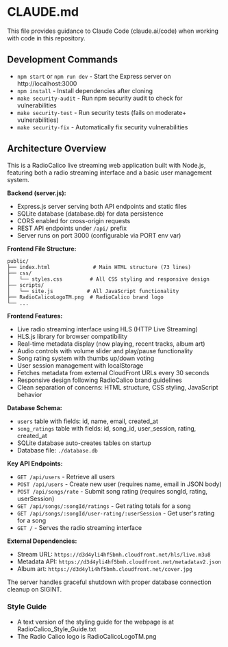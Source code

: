 # CLAUDE.md

This file provides guidance to Claude Code (claude.ai/code) when working with code in this repository.

## Development Commands

- `npm start` or `npm run dev` - Start the Express server on http://localhost:3000
- `npm install` - Install dependencies after cloning
- `make security-audit` - Run npm security audit to check for vulnerabilities
- `make security-test` - Run security tests (fails on moderate+ vulnerabilities)
- `make security-fix` - Automatically fix security vulnerabilities

## Architecture Overview

This is a RadioCalico live streaming web application built with Node.js, featuring both a radio streaming interface and a basic user management system.

**Backend (server.js):**

- Express.js server serving both API endpoints and static files
- SQLite database (database.db) for data persistence
- CORS enabled for cross-origin requests
- REST API endpoints under `/api/` prefix
- Server runs on port 3000 (configurable via PORT env var)

**Frontend File Structure:**

```
public/
├── index.html              # Main HTML structure (73 lines)
├── css/
│   └── styles.css         # All CSS styling and responsive design
├── scripts/
│   └── site.js           # All JavaScript functionality
├── RadioCalicoLogoTM.png  # RadioCalico brand logo
└── ...
```

**Frontend Features:**

- Live radio streaming interface using HLS (HTTP Live Streaming)
- HLS.js library for browser compatibility
- Real-time metadata display (now playing, recent tracks, album art)
- Audio controls with volume slider and play/pause functionality
- Song rating system with thumbs up/down voting
- User session management with localStorage
- Fetches metadata from external CloudFront URLs every 30 seconds
- Responsive design following RadioCalico brand guidelines
- Clean separation of concerns: HTML structure, CSS styling, JavaScript behavior

**Database Schema:**

- `users` table with fields: id, name, email, created_at
- `song_ratings` table with fields: id, song_id, user_session, rating, created_at
- SQLite database auto-creates tables on startup
- Database file: `./database.db`

**Key API Endpoints:**

- `GET /api/users` - Retrieve all users
- `POST /api/users` - Create new user (requires name, email in JSON body)
- `POST /api/songs/rate` - Submit song rating (requires songId, rating, userSession)
- `GET /api/songs/:songId/ratings` - Get rating totals for a song
- `GET /api/songs/:songId/user-rating/:userSession` - Get user's rating for a song
- `GET /` - Serves the radio streaming interface

**External Dependencies:**

- Stream URL: `https://d3d4yli4hf5bmh.cloudfront.net/hls/live.m3u8`
- Metadata API: `https://d3d4yli4hf5bmh.cloudfront.net/metadatav2.json`
- Album art: `https://d3d4yli4hf5bmh.cloudfront.net/cover.jpg`

The server handles graceful shutdown with proper database connection cleanup on SIGINT.

### Style Guide

- A text version of the styling guide for the webpage is at RadioCalico_Style_Guide.txt
- The Radio Calico logo is RadioCalicoLogoTM.png
